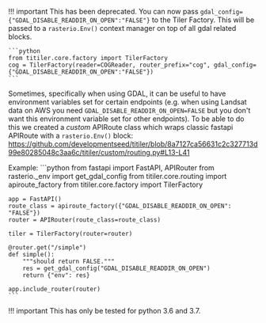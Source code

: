 !!! important
    This has been deprecated. You can now pass `gdal_config={"GDAL_DISABLE_READDIR_ON_OPEN":"FALSE"}` to the Tiler Factory. This will be passed to a `rasterio.Env()` context manager on top of all gdal related blocks.

    ```python
    from titiler.core.factory import TilerFactory
    cog = TilerFactory(reader=COGReader, router_prefix="cog", gdal_config={"GDAL_DISABLE_READDIR_ON_OPEN":"FALSE"})
    ```

Sometimes, specifically when using GDAL, it can be useful to have environment variables set for certain endpoints
(e.g. when using Landsat data on AWS you need `GDAL_DISABLE_READDIR_ON_OPEN=FALSE` but you don't want this environment variable set for other endpoints). To be able to do this
we created a *custom* APIRoute class which wraps classic fastapi APIRoute with a `rasterio.Env()` block: https://github.com/developmentseed/titiler/blob/8a7127ca56631c2c327713d99e80285048c3aa6c/titiler/custom/routing.py#L13-L41

Example:
    ```python
    from fastapi import FastAPI, APIRouter
    from rasterio._env import get_gdal_config
    from titiler.core.routing import apiroute_factory
    from titiler.core.factory import TilerFactory

    app = FastAPI()
    route_class = apiroute_factory({"GDAL_DISABLE_READDIR_ON_OPEN": "FALSE"})
    router = APIRouter(route_class=route_class)

    tiler = TilerFactory(router=router)

    @router.get("/simple")
    def simple():
        """should return FALSE."""
        res = get_gdal_config("GDAL_DISABLE_READDIR_ON_OPEN")
        return {"env": res}

    app.include_router(router)
    ```

!!! important
    This has only be tested for python 3.6 and 3.7.

